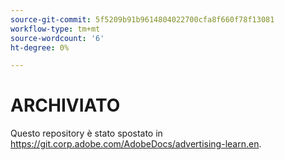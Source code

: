 ```yaml
---
source-git-commit: 5f5209b91b9614804022700cfa8f660f78f13081
workflow-type: tm+mt
source-wordcount: '6'
ht-degree: 0%

---
```

# ARCHIVIATO

Questo repository è stato spostato in <https://git.corp.adobe.com/AdobeDocs/advertising-learn.en>.
